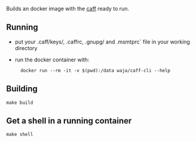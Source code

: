 Builds an docker image with the [caff](https://wiki.debian.org/caff)  ready to
run.

Running
-------

- put your .caff/keys/, .caffrc, .gnupg/ and .msmtprc` file in your working
  directory
- run the docker container with:

        docker run --rm -it -v $(pwd):/data waja/caff-cli --help 

Building
--------

    make build

Get a shell in a running container
----------------------------------

    make shell
